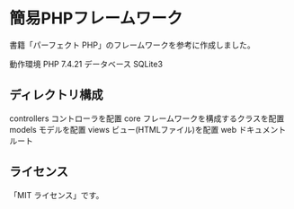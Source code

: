 # 簡易PHPフレームワーク

書籍「パーフェクト PHP」のフレームワークを参考に作成しました。

動作環境
PHP 7.4.21
データベース
SQLite3

## ディレクトリ構成

controllers コントローラを配置
core フレームワークを構成するクラスを配置
models モデルを配置
views ビュー(HTMLファイル)を配置
web ドキュメントルート


## ライセンス

「MIT ライセンス」です。
